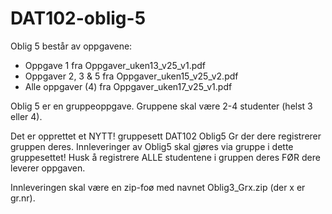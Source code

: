 # DAT102-oblig-5


Oblig 5 består av oppgavene:
- Oppgave 1 fra  Oppgaver_uken13_v25_v1.pdf 
- Oppgaver 2, 3 & 5 fra Oppgaver_uken15_v25_v2.pdf
- Alle oppgaver (4) fra Oppgaver_uken17_v25_v1.pdf

Oblig 5 er en gruppeoppgave. Gruppene skal være 2-4 studenter (helst 3 eller 4).

Det er opprettet et NYTT! gruppesett DAT102 Oblig5 Gr der dere registrerer gruppen deres. Innleveringer av Oblig5 skal gjøres via gruppe i dette gruppesettet! Husk å registrere ALLE studentene i gruppen deres FØR dere leverer oppgaven.

Innleveringen skal være en zip-foø med navnet Oblig3_Grx.zip (der x er gr.nr). 

